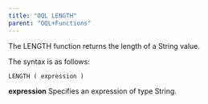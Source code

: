 ```yaml
---
title: "OQL LENGTH"
parent: "OQL+Functions"
---
```



The LENGTH function returns the length of a String value.

The syntax is as follows:

```
LENGTH ( expression )
```

**expression**
Specifies an expression of type String.
